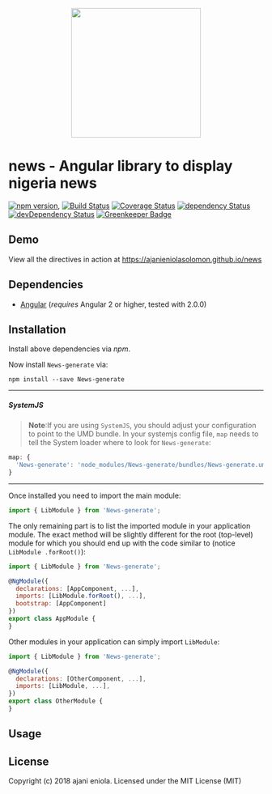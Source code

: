 <p align="center">
  <img height="256px" width="256px" style="text-align: center;" src="https://cdn.rawgit.com/ajanieniolasolomon/news/master/demo/src/assets/logo.svg">
</p>

# news - Angular library to display nigeria news

[![npm version](https://badge.fury.io/js/news.svg)](https://badge.fury.io/js/news),
[![Build Status](https://travis-ci.org/ajanieniolasolomon/news.svg?branch=master)](https://travis-ci.org/ajanieniolasolomon/news)
[![Coverage Status](https://coveralls.io/repos/github/ajanieniolasolomon/news/badge.svg?branch=master)](https://coveralls.io/github/ajanieniolasolomon/news?branch=master)
[![dependency Status](https://david-dm.org/ajanieniolasolomon/news/status.svg)](https://david-dm.org/ajanieniolasolomon/news)
[![devDependency Status](https://david-dm.org/ajanieniolasolomon/news/dev-status.svg?branch=master)](https://david-dm.org/ajanieniolasolomon/news#info=devDependencies)
[![Greenkeeper Badge](https://badges.greenkeeper.io/ajanieniolasolomon/news.svg)](https://greenkeeper.io/)

## Demo

View all the directives in action at https://ajanieniolasolomon.github.io/news

## Dependencies
* [Angular](https://angular.io) (*requires* Angular 2 or higher, tested with 2.0.0)

## Installation
Install above dependencies via *npm*. 

Now install `News-generate` via:
```shell
npm install --save News-generate
```

---
##### SystemJS
>**Note**:If you are using `SystemJS`, you should adjust your configuration to point to the UMD bundle.
In your systemjs config file, `map` needs to tell the System loader where to look for `News-generate`:
```js
map: {
  'News-generate': 'node_modules/News-generate/bundles/News-generate.umd.js',
}
```
---

Once installed you need to import the main module:
```js
import { LibModule } from 'News-generate';
```
The only remaining part is to list the imported module in your application module. The exact method will be slightly
different for the root (top-level) module for which you should end up with the code similar to (notice ` LibModule .forRoot()`):
```js
import { LibModule } from 'News-generate';

@NgModule({
  declarations: [AppComponent, ...],
  imports: [LibModule.forRoot(), ...],  
  bootstrap: [AppComponent]
})
export class AppModule {
}
```

Other modules in your application can simply import ` LibModule `:

```js
import { LibModule } from 'News-generate';

@NgModule({
  declarations: [OtherComponent, ...],
  imports: [LibModule, ...], 
})
export class OtherModule {
}
```

## Usage



## License

Copyright (c) 2018 ajani eniola. Licensed under the MIT License (MIT)


